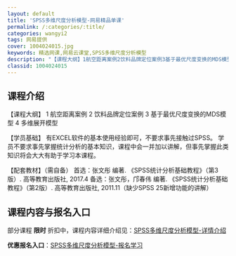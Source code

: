 ```yaml
---
layout: default
title: 'SPSS多维尺度分析模型-网易精品单课'
permalink: /:categories/:title/
categories: wangyi2
tags: 网易提供
cover: 1004024015.jpg
keywords: 精选网课,网易云课堂,SPSS多维尺度分析模型
description: "【课程大纲】1航空距离案例2饮料品牌定位案例3基于最优尺度变换的MDS模型4多维展开模型【学员基础】有EXCEL软件的基本使用经验即可，不要求事先接触过SPSS。学员不要求事先掌握统计分析的"
classid: 1004024015
---
```


## 课程介绍

【课程大纲】
1 航空距离案例
2 饮料品牌定位案例
3 基于最优尺度变换的MDS模型
4 多维展开模型

【学员基础】
有EXCEL软件的基本使用经验即可，不要求事先接触过SPSS。
学员不要求事先掌握统计分析的基本知识，课程中会一并加以讲解，但事先掌握此类知识将会大大有助于学习本课程。

【配套教材】（需自备）
首选：张文彤 编著. 《SPSS统计分析基础教程》（第3版）. 高等教育出版社, 2017.4
备选：张文彤，邝春伟 编著. 《SPSS统计分析基础教程》（第2版）. 高等教育出版社, 2011.11（缺少SPSS 25新增功能的讲解）

## 课程内容与报名入口

部分课程 **限时** 折扣中，课程内容详细介绍见：[SPSS多维尺度分析模型-详情介绍](https://study.163.com/course/introduction/1004024015.htm?share=1&shareId=1025206652&utm_campaign=share&utm_medium=iphoneShare&utm_source=&utm_u=1025206652)

**优惠报名入口**：[SPSS多维尺度分析模型-报名学习](https://study.163.com/course/introduction/1004024015.htm?share=1&shareId=1025206652&utm_campaign=share&utm_medium=iphoneShare&utm_source=&utm_u=1025206652)

